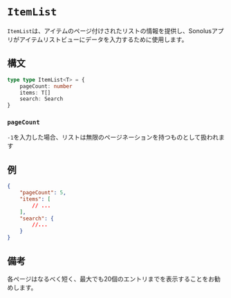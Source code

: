 # `ItemList`

`ItemList`は、アイテムのページ付けされたリストの情報を提供し、Sonolusアプリがアイテムリストビューにデータを入力するために使用します。

## 構文

```ts
type type ItemList<T> = {
    pageCount: number
    items: T[]
    search: Search
}
```

### `pageCount`

`-1`を入力した場合、リストは無限のページネーションを持つものとして扱われます

## 例

```json
{
    "pageCount": 5,
    "items": [
        // ...
    ],
    "search": {
        //...
    }
}
```

## 備考

各ページはなるべく短く、最大でも20個のエントリまでを表示することをお勧めします。
